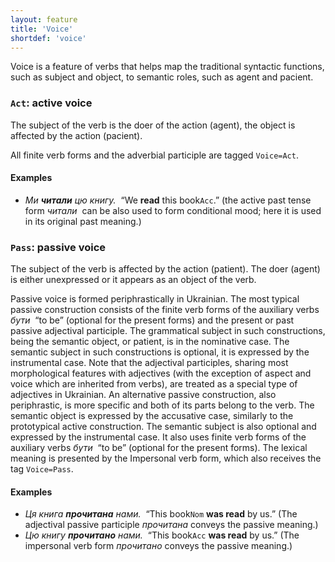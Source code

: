 ```yaml
---
layout: feature
title: 'Voice'
shortdef: 'voice'
---
```


Voice is a feature of verbs that helps map the traditional syntactic functions, such as subject and object, to semantic roles, such as agent and pacient.

### <a name="Act">`Act`</a>: active voice

The subject of the verb is the doer of the action (agent), the object is affected by the action (pacient).

All finite verb forms and the adverbial participle are tagged `Voice=Act`.

#### Examples

* _Ми <b>читали</b> цю книгу.&nbsp;_ “We <b>read</b> this book`Acc`.” (the active past tense form _читали&nbsp;_ can be also used to form conditional mood; here it is used in its original past meaning.)

### <a name="Pass">`Pass`</a>: passive voice

The subject of the verb is affected by the action (patient). The doer (agent) is either unexpressed or it appears as an object of the verb. 

Passive voice is formed periphrastically in Ukrainian. The most typical passive construction consists of the finite verb forms of the auxiliary verbs _бути_&nbsp; “to be” (optional for the present forms) and the present or past passive adjectival participle. The grammatical subject in such constructions, being the semantic object, or patient, is in the nominative case. The semantic subject in such constructions is optional, it is expressed by the instrumental case. Note that the adjectival participles, sharing most morphological features with adjectives (with the exception of aspect and voice which are inherited from verbs), are treated as a special type of adjectives in Ukrainian. An alternative passive construction, also periphrastic, is more specific and both of its parts belong to the verb. The semantic object is expressed by the accusative case, similarly to the prototypical active construction. The semantic subject is also optional and expressed by the instrumental case. It also uses finite verb forms of the auxiliary verbs _бути_&nbsp; “to be” (optional for the present forms). The lexical meaning is presented by the Impersonal verb form, which also receives the tag `Voice=Pass`.

#### Examples

* _Ця книга <b>прочитана</b> нами.&nbsp;_ “This book`Nom` <b>was read</b> by us.” (The adjectival passive participle _прочитана_ conveys the passive meaning.)
* _Цю книгу <b>прочитано</b> нами.&nbsp;_ “This book`Acc` <b>was read</b> by us.” (The impersonal verb form _прочитано_ conveys the passive meaning.)

<!-- Interlanguage links updated Čt lis 12 09:43:08 CET 2020 -->
